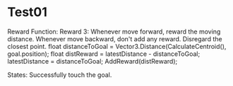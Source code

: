 # Test01
Reward Function:
    Reward 3: Whenever move forward, reward the moving distance. 
              Whenever move backward, don't add any reward.
              Disregard the closest point.
     float distanceToGoal = Vector3.Distance(CalculateCentroid(), goal.position);
     float distReward = latestDistance - distanceToGoal;
     latestDistance = distanceToGoal;
     AddReward(distReward);

States:
    Successfully touch the goal.